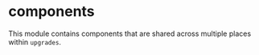 components
==========

This module contains components that are shared across multiple places within `upgrades`.
